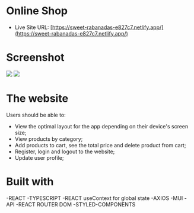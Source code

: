 # Online Shop

- Live Site URL: [https://sweet-rabanadas-e827c7.netlify.app/](https://sweet-rabanadas-e827c7.netlify.app/)

# Screenshot

![](./public/images/Homepage.PNG)
![](./public/images/Productspage.PNG)


# The website

Users should be able to:

- View the optimal layout for the app depending on their device's screen size;
- View products by category;
- Add products to cart, see the total price and delete product from cart;
- Register, login and logout to the website;
- Update user profile;


# Built with

-REACT
-TYPESCRIPT
-REACT useContext for global state
-AXIOS
-MUI
-API
-REACT ROUTER DOM
-STYLED-COMPONENTS 
